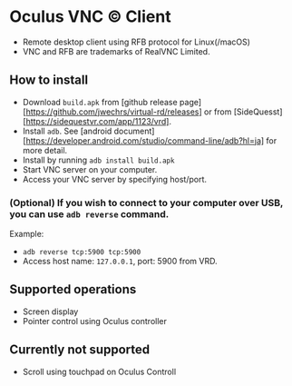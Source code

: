 # Oculus VNC © Client
- Remote desktop client using RFB protocol for Linux(/macOS)
- VNC and RFB are trademarks of RealVNC Limited.
## How to install
- Download `build.apk` from [github release page][https://github.com/jwechrs/virtual-rd/releases] or from [SideQuesst][https://sidequestvr.com/app/1123/vrd].
- Install `adb`. See [android document][https://developer.android.com/studio/command-line/adb?hl=ja] for more detail.
- Install by running `adb install build.apk`
- Start VNC server on your computer. 
- Access your VNC server by specifying host/port.
### (Optional) If you wish to connect to your computer over USB, you can use `adb reverse` command.
Example:
- `adb reverse tcp:5900 tcp:5900`
- Access host name: `127.0.0.1`, port: 5900 from VRD.

## Supported operations
- Screen display
- Pointer control using Oculus controller
## Currently not supported
- Scroll using touchpad on Oculus Controll
